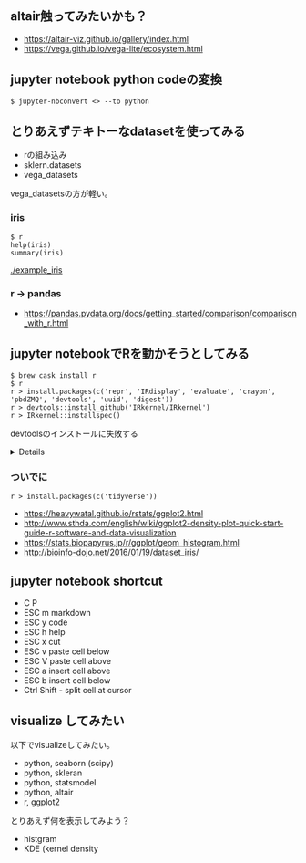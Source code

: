 ## altair触ってみたいかも？

- https://altair-viz.github.io/gallery/index.html
- https://vega.github.io/vega-lite/ecosystem.html

## jupyter notebook python codeの変換

```console
$ jupyter-nbconvert <> --to python
```

## とりあえずテキトーなdatasetを使ってみる

- rの組み込み
- sklern.datasets
- vega_datasets

vega_datasetsの方が軽い。

### iris

```console
$ r
help(iris)
summary(iris)
```

[./example_iris](./example_iris)

### r -> pandas

- https://pandas.pydata.org/docs/getting_started/comparison/comparison_with_r.html

## jupyter notebookでRを動かそうとしてみる

```console
$ brew cask install r
$ r
r > install.packages(c('repr', 'IRdisplay', 'evaluate', 'crayon', 'pbdZMQ', 'devtools', 'uuid', 'digest'))
r > devtools::install_github('IRkernel/IRkernel')
r > IRkernel::installspec()
```

devtoolsのインストールに失敗する

<details>

```
> install.packages(c('devtools'))
also installing the dependencies ‘later’, ‘promises’, ‘DT’

Warning: unable to access index for repository https://cran.ism.ac.jp/bin/macosx/el-capitan/contrib/3.6:
  cannot open URL 'https://cran.ism.ac.jp/bin/macosx/el-capitan/contrib/3.6/PACKAGES'
Packages which are only available in source form, and may need
  compilation of C/C++/Fortran: ‘later’ ‘promises’
Do you want to attempt to install these from sources? (Yes/no/cancel) yes
installing the source packages ‘later’, ‘promises’, ‘DT’, ‘devtools’

trying URL 'https://cran.ism.ac.jp/src/contrib/later_1.0.0.tar.gz'
Content type 'application/x-gzip' length 56563 bytes (55 KB)
==================================================
downloaded 55 KB

trying URL 'https://cran.ism.ac.jp/src/contrib/promises_1.1.0.tar.gz'
Content type 'application/x-gzip' length 2659515 bytes (2.5 MB)
==================================================
downloaded 2.5 MB

trying URL 'https://cran.ism.ac.jp/src/contrib/DT_0.13.tar.gz'
Content type 'application/x-gzip' length 1500559 bytes (1.4 MB)
==================================================
downloaded 1.4 MB

trying URL 'https://cran.ism.ac.jp/src/contrib/devtools_2.2.2.tar.gz'
Content type 'application/x-gzip' length 375464 bytes (366 KB)
==================================================
downloaded 366 KB

* installing *source* package ‘later’ ...
** package ‘later’ successfully unpacked and MD5 sums checked
** using staged installation
** libs
clang++ -std=gnu++11 -I"/Library/Frameworks/R.framework/Resources/include" -DNDEBUG -pthread -DSTRICT_R_HEADERS -I"/Library/Frameworks/R.framework/Versions/3.6/Resources/library/Rcpp/include" -I"/Library/Frameworks/R.framework/Versions/3.6/Resources/library/BH/include" -isysroot /Library/Developer/CommandLineTools/SDKs/MacOSX.sdk -I/usr/local/include  -fPIC  -Wall -g -O2  -c RcppExports.cpp -o RcppExports.o
clang++ -std=gnu++11 -I"/Library/Frameworks/R.framework/Resources/include" -DNDEBUG -pthread -DSTRICT_R_HEADERS -I"/Library/Frameworks/R.framework/Versions/3.6/Resources/library/Rcpp/include" -I"/Library/Frameworks/R.framework/Versions/3.6/Resources/library/BH/include" -isysroot /Library/Developer/CommandLineTools/SDKs/MacOSX.sdk -I/usr/local/include  -fPIC  -Wall -g -O2  -c callback_registry.cpp -o callback_registry.o
clang++ -std=gnu++11 -I"/Library/Frameworks/R.framework/Resources/include" -DNDEBUG -pthread -DSTRICT_R_HEADERS -I"/Library/Frameworks/R.framework/Versions/3.6/Resources/library/Rcpp/include" -I"/Library/Frameworks/R.framework/Versions/3.6/Resources/library/BH/include" -isysroot /Library/Developer/CommandLineTools/SDKs/MacOSX.sdk -I/usr/local/include  -fPIC  -Wall -g -O2  -c debug.cpp -o debug.o
clang -I"/Library/Frameworks/R.framework/Resources/include" -DNDEBUG -pthread -DSTRICT_R_HEADERS -I"/Library/Frameworks/R.framework/Versions/3.6/Resources/library/Rcpp/include" -I"/Library/Frameworks/R.framework/Versions/3.6/Resources/library/BH/include" -isysroot /Library/Developer/CommandLineTools/SDKs/MacOSX.sdk -I/usr/local/include  -fPIC  -Wall -g -O2  -c init.c -o init.o
clang++ -std=gnu++11 -I"/Library/Frameworks/R.framework/Resources/include" -DNDEBUG -pthread -DSTRICT_R_HEADERS -I"/Library/Frameworks/R.framework/Versions/3.6/Resources/library/Rcpp/include" -I"/Library/Frameworks/R.framework/Versions/3.6/Resources/library/BH/include" -isysroot /Library/Developer/CommandLineTools/SDKs/MacOSX.sdk -I/usr/local/include  -fPIC  -Wall -g -O2  -c later.cpp -o later.o
clang++ -std=gnu++11 -I"/Library/Frameworks/R.framework/Resources/include" -DNDEBUG -pthread -DSTRICT_R_HEADERS -I"/Library/Frameworks/R.framework/Versions/3.6/Resources/library/Rcpp/include" -I"/Library/Frameworks/R.framework/Versions/3.6/Resources/library/BH/include" -isysroot /Library/Developer/CommandLineTools/SDKs/MacOSX.sdk -I/usr/local/include  -fPIC  -Wall -g -O2  -c later_posix.cpp -o later_posix.o
In file included from later_posix.cpp:6:
In file included from /Library/Developer/CommandLineTools/SDKs/MacOSX.sdk/usr/include/unistd.h:655:
/Library/Developer/CommandLineTools/SDKs/MacOSX.sdk/usr/include/gethostuuid.h:39:17: error: C++ requires a type specifier for
      all declarations
int gethostuuid(uuid_t, const struct timespec *) __OSX_AVAILABLE_STARTING(__MAC_10_5, __IPHONE_NA);
                ^
In file included from later_posix.cpp:6:
/Library/Developer/CommandLineTools/SDKs/MacOSX.sdk/usr/include/unistd.h:662:27: error: unknown type name 'uuid_t'; did you
      mean 'uid_t'?
int      getsgroups_np(int *, uuid_t);
                              ^
/Library/Developer/CommandLineTools/SDKs/MacOSX.sdk/usr/include/sys/_types/_uid_t.h:31:31: note: 'uid_t' declared here
typedef __darwin_uid_t        uid_t;
                              ^
In file included from later_posix.cpp:6:
/Library/Developer/CommandLineTools/SDKs/MacOSX.sdk/usr/include/unistd.h:664:27: error: unknown type name 'uuid_t'; did you
      mean 'uid_t'?
int      getwgroups_np(int *, uuid_t);
                              ^
/Library/Developer/CommandLineTools/SDKs/MacOSX.sdk/usr/include/sys/_types/_uid_t.h:31:31: note: 'uid_t' declared here
typedef __darwin_uid_t        uid_t;
                              ^
In file included from later_posix.cpp:6:
/Library/Developer/CommandLineTools/SDKs/MacOSX.sdk/usr/include/unistd.h:727:31: error: unknown type name 'uuid_t'; did you
      mean 'uid_t'?
int      setsgroups_np(int, const uuid_t);
                                  ^
/Library/Developer/CommandLineTools/SDKs/MacOSX.sdk/usr/include/sys/_types/_uid_t.h:31:31: note: 'uid_t' declared here
typedef __darwin_uid_t        uid_t;
                              ^
In file included from later_posix.cpp:6:
/Library/Developer/CommandLineTools/SDKs/MacOSX.sdk/usr/include/unistd.h:729:31: error: unknown type name 'uuid_t'; did you
      mean 'uid_t'?
int      setwgroups_np(int, const uuid_t);
                                  ^
/Library/Developer/CommandLineTools/SDKs/MacOSX.sdk/usr/include/sys/_types/_uid_t.h:31:31: note: 'uid_t' declared here
typedef __darwin_uid_t        uid_t;
                              ^
later_posix.cpp:195:13: warning: unused variable 'ret' [-Wunused-variable]
    ssize_t ret = write(dummy_pipe_in, "a", 1);
            ^
1 warning and 5 errors generated.
```

</details>

### ついでに

```
r > install.packages(c('tidyverse'))
```

- https://heavywatal.github.io/rstats/ggplot2.html
- http://www.sthda.com/english/wiki/ggplot2-density-plot-quick-start-guide-r-software-and-data-visualization
- https://stats.biopapyrus.jp/r/ggplot/geom_histogram.html
- http://bioinfo-dojo.net/2016/01/19/dataset_iris/

## jupyter notebook shortcut

- C P
- ESC m markdown
- ESC y code
- ESC h help
- ESC x cut
- ESC v paste cell below
- ESC V paste cell above
- ESC a insert cell above
- ESC b insert cell below
- Ctrl Shift - split cell at cursor

## visualize してみたい

以下でvisualizeしてみたい。

- python, seaborn (scipy)
- python, skleran
- python, statsmodel
- python, altair
- r, ggplot2

とりあえず何を表示してみよう？

- histgram
- KDE (kernel density
